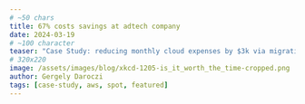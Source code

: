 ```yaml
---
# ~50 chars
title: 67% costs savings at adtech company
date: 2024-03-19
# ~100 character
teaser: "Case Study: reducing monthly cloud expenses by $3k via migrating from AWS Batch to self-managed instances."
# 320x220
image: /assets/images/blog/xkcd-1205-is_it_worth_the_time-cropped.png
author: Gergely Daroczi
tags: [case-study, aws, spot, featured]
---
```


